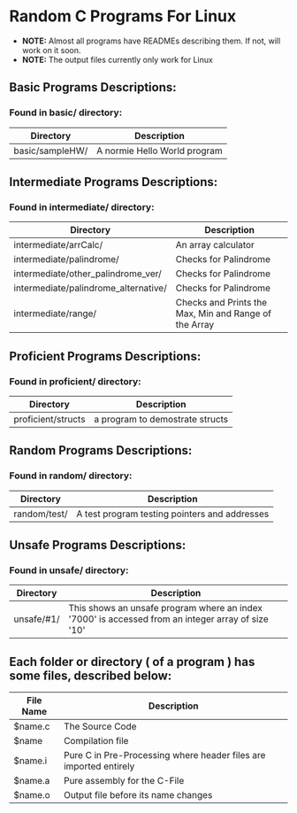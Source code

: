 # Random C Programs For Linux

- **NOTE:** Almost all programs have READMEs describing them. If not, will work on it soon.
- **NOTE:** The output files currently only work for Linux

## Basic Programs Descriptions:

### Found in basic/ directory:

| Directory | Description |
| --- | --- |
| basic/sampleHW/ | A normie Hello World program |

## Intermediate Programs Descriptions:

### Found in intermediate/ directory:

| Directory | Description |
| --- | --- |
| intermediate/arrCalc/ | An array calculator |
| intermediate/palindrome/ | Checks for Palindrome |
| intermediate/other_palindrome_ver/ | Checks for Palindrome |
| intermediate/palindrome_alternative/ | Checks for Palindrome |
| intermediate/range/ | Checks and Prints the Max, Min and Range of the Array |

## Proficient Programs Descriptions:

### Found in proficient/ directory:

| Directory | Description |
| --- | --- |
| proficient/structs | a program to demostrate structs |

## Random Programs Descriptions:

### Found in random/ directory:

| Directory | Description |
| --- | --- |
| random/test/ | A test program testing pointers and addresses |

## Unsafe Programs Descriptions:

### Found in unsafe/ directory:

| Directory | Description |
| --- | --- |
| unsafe/\#1/ | This shows an unsafe program where an index '7000' is accessed from an integer array of size '10' |

## Each folder or directory ( of a program ) has some files, described below:

| File Name | Description |
| --- | --- |
| $name.c | The Source Code |
| $name | Compilation file |
| $name.i | Pure C in Pre-Processing where header files are imported entirely |
| $name.a | Pure assembly for the C-File |
| $name.o | Output file before its name changes |
